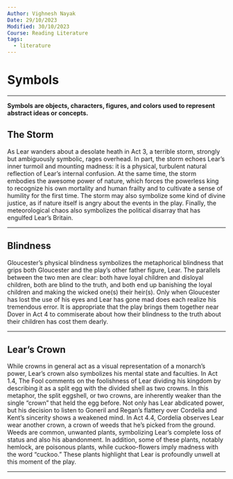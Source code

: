 ```yaml
---
Author: Vighnesh Nayak
Date: 29/10/2023
Modified: 30/10/2023
Course: Reading Literature
tags:
  - literature
---
```

# Symbols
---
**Symbols are objects, characters, figures, and colors used to represent abstract ideas or concepts.**
## The Storm
As Lear wanders about a desolate heath in Act 3, a terrible storm, strongly but ambiguously symbolic, rages overhead. In part, the storm echoes Lear’s inner turmoil and mounting madness: it is a physical, turbulent natural reflection of Lear’s internal confusion. At the same time, the storm embodies the awesome power of nature, which forces the powerless king to recognize his own mortality and human frailty and to cultivate a sense of humility for the first time. The storm may also symbolize some kind of divine justice, as if nature itself is angry about the events in the play. Finally, the meteorological chaos also symbolizes the political disarray that has engulfed Lear’s Britain.

---
## Blindness
Gloucester’s physical blindness symbolizes the metaphorical blindness that grips both Gloucester and the play’s other father figure, Lear. The parallels between the two men are clear: both have loyal children and disloyal children, both are blind to the truth, and both end up banishing the loyal children and making the wicked one(s) their heir(s). Only when Gloucester has lost the use of his eyes and Lear has gone mad does each realize his tremendous error. It is appropriate that the play brings them together near Dover in Act 4 to commiserate about how their blindness to the truth about their children has cost them dearly.

---
## Lear’s Crown
While crowns in general act as a visual representation of a monarch’s power, Lear’s crown also symbolizes his mental state and faculties. In Act 1.4, The Fool comments on the foolishness of Lear dividing his kingdom by describing it as a split egg with the divided shell as two crowns. In this metaphor, the split eggshell, or two crowns, are inherently weaker than the single “crown” that held the egg before. Not only has Lear abdicated power, but his decision to listen to Goneril and Regan’s flattery over Cordelia and Kent’s sincerity shows a weakened mind. In Act 4.4, Cordelia observes Lear wear another crown, a crown of weeds that he’s picked from the ground. Weeds are common, unwanted plants, symbolizing Lear’s complete loss of status and also his abandonment. In addition, some of these plants, notably hemlock, are poisonous plants, while cuckoo-flowers imply madness with the word “cuckoo.” These plants highlight that Lear is profoundly unwell at this moment of the play.

---
